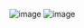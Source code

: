 ![image](https://user-images.githubusercontent.com/89135778/145267526-661fb24e-7514-484c-a648-a2b85dacc9ca.png)
![image](https://user-images.githubusercontent.com/89135778/145267576-72961f8e-e1dd-40d4-bb4a-781987826e56.png)
